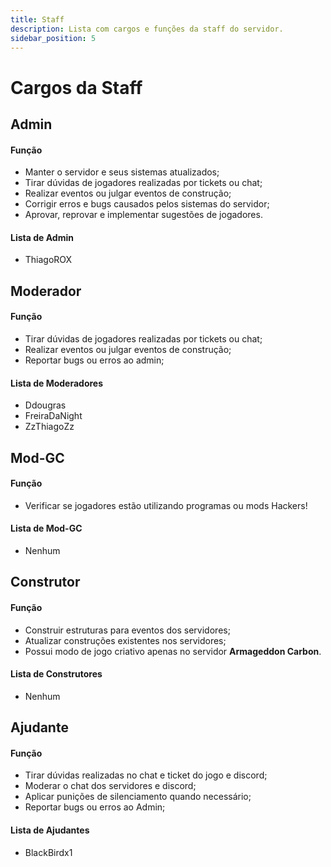 ```yaml
---
title: Staff
description: Lista com cargos e funções da staff do servidor.
sidebar_position: 5
---
```


# Cargos da Staff

## Admin

#### Função
* Manter o servidor e seus sistemas atualizados;
* Tirar dúvidas de jogadores realizadas por tickets ou chat;
* Realizar eventos ou julgar eventos de construção;
* Corrigir erros e bugs causados pelos sistemas do servidor;
* Aprovar, reprovar e implementar sugestões de jogadores.

#### Lista de Admin
* ThiagoROX

## Moderador

#### Função
* Tirar dúvidas de jogadores realizadas por tickets ou chat;
* Realizar eventos ou julgar eventos de construção;
* Reportar bugs ou erros ao admin;

#### Lista de Moderadores
* Ddougras
* FreiraDaNight
* ZzThiagoZz

## Mod-GC

#### Função
* Verificar se jogadores estão utilizando programas ou mods Hackers!

#### Lista de Mod-GC
* Nenhum

## Construtor

#### Função
* Construir estruturas para eventos dos servidores;
* Atualizar construções existentes nos servidores;
* Possui modo de jogo criativo apenas no servidor **Armageddon Carbon**.

#### Lista de Construtores
* Nenhum

## Ajudante

#### Função
* Tirar dúvidas realizadas no chat e ticket do jogo e discord;
* Moderar o chat dos servidores e discord;
* Aplicar punições de silenciamento quando necessário;
* Reportar bugs ou erros ao Admin;

#### Lista de Ajudantes
* BlackBirdx1